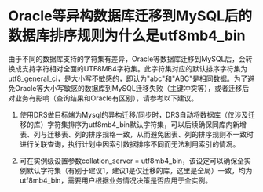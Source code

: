 # Oracle等异构数据库迁移到MySQL后的数据库排序规则为什么是utf8mb4\_bin<a name="drs_04_0024"></a>

由于不同的数据库支持的字符集有差异，Oracle等数据库迁移到MySQL后，会转换成支持字符相对全面的UTF8MB4字符集。此字符集对应的默认排序字符集为utf8\_general\_ci，是大小写不敏感的，即认为"abc"和"ABC"是相同数据。为了避免Oracle等大小写敏感的数据库到MySQL迁移失败（主键冲突等），或者迁移后对业务有影响（查询结果和Oracle有区别），请参考以下建议。

1.    使用DRS做目标端为Mysql的异构迁移/同步时，DRS自动将数据库（仅涉及迁移的库）字符集排序为utf8mb4\_bin默认字符集，可以后续确保同库内新增表、列与迁移表、列的排序规格一致，从而避免因表、列的排序规则不一致时进行关联查询，执行计划中因索引数据排序不同而无法利用索引的情况。

2.    可在实例级设置参数collation\_server = utf8mb4\_bin，该设定可以确保全实例默认字符集（有别于建议1，建议1是仅迁移的库，这里是全局）一致，均为utf8mb4\_bin，需要用户根据业务情况决策是否应用于全实例。

